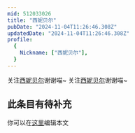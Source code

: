```yaml
---
mid: 512033026
title: "西妮贝尔"
pubDate: "2024-11-04T11:26:46.308Z"
updatedDate: "2024-11-04T11:26:46.308Z"
profile:
  {
    Nickname: ["西妮贝尔"],
  }
---
```


关注[西妮贝尔](https://space.bilibili.com/512033026)谢谢喵~ 关注[西妮贝尔](https://space.bilibili.com/512033026)谢谢喵~

## 此条目有待补充
你可以在[这里](https://github.com/Yuhanawa/VTuber.ICU-Content/edit/master/v/西妮贝尔/index.md)编辑本文

